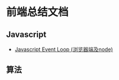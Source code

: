 # 前端总结文档

## Javascript

* [Javascript Event Loop (浏览器端及node)](Javascript/Javascript-Event-Loop-(浏览器端及node).md)

## 算法
